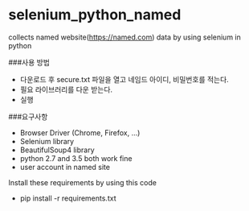 # selenium_python_named
collects named website(https://named.com) data by using selenium in python

###사용 방법
* 다운로드 후 secure.txt 파일을 열고 네임드 아이디, 비밀번호를 적는다.
* 필요 라이브러리를 다운 받는다.
* 실행



###요구사항
- Browser Driver (Chrome, Firefox, ...)
- Selenium library
- BeautifulSoup4 library
- python 2.7 and 3.5 both work fine
- user account in named site

Install these requirements by using this code

- pip install -r requirements.txt
